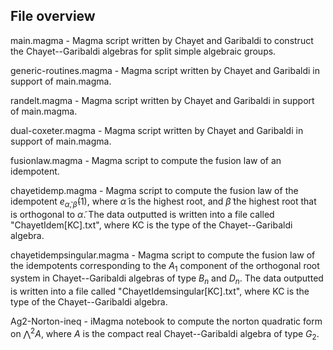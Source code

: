 ## File overview

main.magma - Magma script written by Chayet and Garibaldi to construct the Chayet--Garibaldi algebras for split simple algebraic groups.

generic-routines.magma - Magma script written by Chayet and Garibaldi in support of main.magma.

randelt.magma - Magma script written by Chayet and Garibaldi in support of main.magma.

dual-coxeter.magma - Magma script written by Chayet and Garibaldi in support of main.magma.

fusionlaw.magma - Magma script to compute the fusion law of an idempotent.

chayetidemp.magma - Magma script to compute the fusion law of the idempotent $e_{\tilde{\alpha},\tilde{\beta}}(1)$, where $\tilde{\alpha}$ is the highest root, and $\tilde{\beta}$ the highest root that is orthogonal to $\tilde{\alpha}$. The data outputted is written into a file called "ChayetIdem[KC].txt", where KC is the type of the Chayet--Garibaldi algebra.

chayetidempsingular.magma - Magma script to compute the fusion law of the idempotents corresponding to the $A_1$ component of the orthogonal root system in Chayet--Garibaldi algebras of type $B_n$ and $D_n$. The data outputted is written into a file called "ChayetIdemsingular[KC].txt", where KC is the type of the Chayet--Garibaldi algebra.

Ag2-Norton-ineq - iMagma notebook to compute the norton quadratic form on $\bigwedge^2 A$, where $A$ is the compact real Chayet--Garibaldi algebra of type $G_2$.
